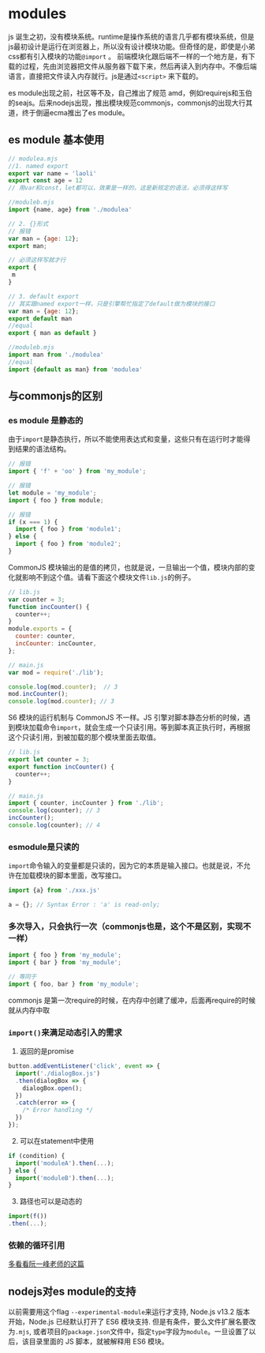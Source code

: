 # modules

js 诞生之初，没有模块系统。runtime是操作系统的语言几乎都有模块系统，但是js最初设计是运行在浏览器上，所以没有设计模块功能。但奇怪的是，即使是小弟css都有引入模块的功能`@import` 。 前端模块化跟后端不一样的一个地方是，有下载的过程，先由浏览器把文件从服务器下载下来，然后再读入到内存中。不像后端语言，直接把文件读入内存就行。js是通过`<script>`  来下载的。

es module出现之前，社区等不及，自己推出了规范 amd，例如requirejs和玉伯的seajs。后来nodejs出现，推出模块规范commonjs，commonjs的出现大行其道，终于倒逼ecma推出了es module。

## es module 基本使用

```js
// modulea.mjs
//1. named export
export var name = 'laoli'
export const age = 12
// 用var和const，let都可以，效果是一样的，这是新规定的语法，必须得这样写

//moduleb.mjs
import {name, age} from './modulea'

// 2. {}形式
// 报错
var man = {age: 12};
export man;

// 必须这样写就才行
export {
 m
}

// 3. default export
// 其实跟named export一样，只是引擎帮忙指定了default做为模块的接口
var man = {age: 12};
export default man
//equal
export { man as default }

//moduleb.mjs
import man from './modulea' 
//equal
import {default as man} from 'modulea'

```

## 与commonjs的区别

### es module 是静态的

由于`import`是静态执行，所以不能使用表达式和变量，这些只有在运行时才能得到结果的语法结构。

```js
// 报错
import { 'f' + 'oo' } from 'my_module';

// 报错
let module = 'my_module';
import { foo } from module;

// 报错
if (x === 1) {
  import { foo } from 'module1';
} else {
  import { foo } from 'module2';
}
```

CommonJS 模块输出的是值的拷贝，也就是说，一旦输出一个值，模块内部的变化就影响不到这个值。请看下面这个模块文件`lib.js`的例子。

```js
// lib.js
var counter = 3;
function incCounter() {
  counter++;
}
module.exports = {
  counter: counter,
  incCounter: incCounter,
};

// main.js
var mod = require('./lib');

console.log(mod.counter);  // 3
mod.incCounter();
console.log(mod.counter); // 3
```

S6 模块的运行机制与 CommonJS 不一样。JS 引擎对脚本静态分析的时候，遇到模块加载命令`import`，就会生成一个只读引用。等到脚本真正执行时，再根据这个只读引用，到被加载的那个模块里面去取值。

```javascript
// lib.js
export let counter = 3;
export function incCounter() {
  counter++;
}

// main.js
import { counter, incCounter } from './lib';
console.log(counter); // 3
incCounter();
console.log(counter); // 4
```

### esmodule是只读的

`import`命令输入的变量都是只读的，因为它的本质是输入接口。也就是说，不允许在加载模块的脚本里面，改写接口。

```js
import {a} from './xxx.js'

a = {}; // Syntax Error : 'a' is read-only;
```

### 多次导入，只会执行一次（commonjs也是，这个不是区别，实现不一样）

```js
import { foo } from 'my_module';
import { bar } from 'my_module';

// 等同于
import { foo, bar } from 'my_module';
```

commonjs 是第一次require的时候，在内存中创建了缓冲，后面再require的时候就从内存中取

### `import()`来满足动态引入的需求

1. 返回的是promise

```js
button.addEventListener('click', event => {
  import('./dialogBox.js')
  .then(dialogBox => {
    dialogBox.open();
  })
  .catch(error => {
    /* Error handling */
  })
});
```

2. 可以在statement中使用

```js
if (condition) {
  import('moduleA').then(...);
} else {
  import('moduleB').then(...);
}
```

3. 路径也可以是动态的

```js
import(f())
.then(...);
```

### 依赖的循环引用

[多看看阮一峰老师的这篇](https://es6.ruanyifeng.com/#docs/module-loader#%E5%BE%AA%E7%8E%AF%E5%8A%A0%E8%BD%BD)

## nodejs对es module的支持

以前需要用这个flag `--experimental-module`来运行才支持, Node.js v13.2 版本开始，Node.js 已经默认打开了 ES6 模块支持. 但是有条件，要么文件扩展名要改为`.mjs`, 或者项目的`package.json`文件中，指定`type`字段为`module`。一旦设置了以后，该目录里面的 JS 脚本，就被解释用 ES6 模块。